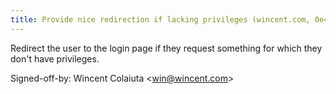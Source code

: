 ```yaml
---
title: Provide nice redirection if lacking privileges (wincent.com, 0e41246)
---
```


Redirect the user to the login page if they request something for which they don't have privileges.

Signed-off-by: Wincent Colaiuta &lt;win@wincent.com&gt;
